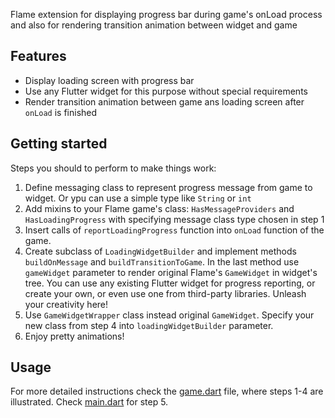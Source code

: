 Flame extension for displaying progress bar during game's onLoad process and also for rendering
transition animation between widget and game

## Features

- Display loading screen with progress bar
- Use any Flutter widget for this purpose without special requirements
- Render transition animation between game ans loading screen after `onLoad` is finished

## Getting started

Steps you should to perform to make things work:

1. Define messaging class to represent progress message from game to widget. Or ypu can use a simple
   type like `String` or `int`
2. Add mixins to your Flame game's class: `HasMessageProviders` and `HasLoadingProgress` with
   specifying message class type
   chosen in step 1
3. Insert calls of `reportLoadingProgress` function into `onLoad` function of the game.
4. Create subclass of `LoadingWidgetBuilder` and implement methods  `buildOnMessage`
   and `buildTransitionToGame`. In the last method use `gameWidget` parameter to render original
   Flame's `GameWidget` in widget's tree. You can use any existing Flutter widget for progress
   reporting, or create your own, or even use one from third-party libraries. Unleash your
   creativity here!
5. Use `GameWidgetWrapper` class instead original `GameWidget`. Specify your new class from step 4
   into `loadingWidgetBuilder` parameter.
6. Enjoy pretty animations!

## Usage

For more detailed instructions check the [game.dart](examples/lib/game.dart) file, where steps 1-4
are illustrated. Check [main.dart](examples/lib/main.dart) for step 5.